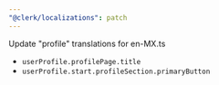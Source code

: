 ```yaml
---
"@clerk/localizations": patch
---
```


Update "profile" translations for en-MX.ts
- `userProfile.profilePage.title`
- `userProfile.start.profileSection.primaryButton`
